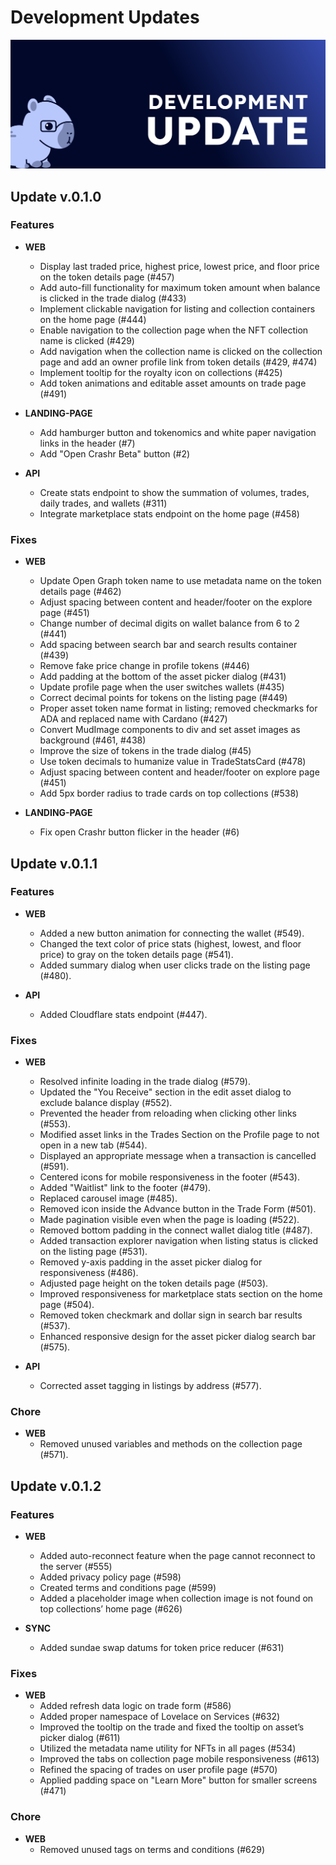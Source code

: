 # Development Updates

![Updates](/img/Updates.png)

## Update v.0.1.0 

### Features
- **WEB** 
  - Display last traded price, highest price, lowest price, and floor price on the token details page (#457)
  - Add auto-fill functionality for maximum token amount when balance is clicked in the trade dialog (#433)
  - Implement clickable navigation for listing and collection containers on the home page (#444)
  - Enable navigation to the collection page when the NFT collection name is clicked (#429)
  - Add navigation when the collection name is clicked on the collection page and add an owner profile link from token details (#429, #474)
  - Implement tooltip for the royalty icon on collections (#425)
  - Add token animations and editable asset amounts on trade page (#491)

- **LANDING-PAGE**  
  - Add hamburger button and tokenomics and white paper navigation links in the header (#7)
  - Add "Open Crashr Beta" button (#2)

- **API** 
  - Create stats endpoint to show the summation of volumes, trades, daily trades, and wallets (#311)
  - Integrate marketplace stats endpoint on the home page (#458)

### Fixes
- **WEB**  
  - Update Open Graph token name to use metadata name on the token details page (#462)
  - Adjust spacing between content and header/footer on the explore page (#451)
  - Change number of decimal digits on wallet balance from 6 to 2 (#441)
  - Add spacing between search bar and search results container (#439)
  - Remove fake price change in profile tokens (#446)
  - Add padding at the bottom of the asset picker dialog (#431)
  - Update profile page when the user switches wallets (#435)
  - Correct decimal points for tokens on the listing page (#449)
  - Proper asset token name format in listing; removed checkmarks for ADA and replaced name with Cardano (#427)
  - Convert MudImage components to div and set asset images as background (#461, #438)
  - Improve the size of tokens in the trade dialog (#45)
  - Use token decimals to humanize value in TradeStatsCard (#478)
  - Adjust spacing between content and header/footer on explore page (#451)
  - Add 5px border radius to trade cards on top collections (#538)

- **LANDING-PAGE** 
  - Fix open Crashr button flicker in the header (#6)

## Update v.0.1.1 

### Features
- **WEB** 
  - Added a new button animation for connecting the wallet (#549).
  - Changed the text color of price stats (highest, lowest, and floor price) to gray on the token details page (#541).
  - Added summary dialog when user clicks trade on the listing page (#480).

- **API** 
  - Added Cloudflare stats endpoint (#447).

### Fixes
- **WEB** 
  - Resolved infinite loading in the trade dialog (#579).
  - Updated the "You Receive" section in the edit asset dialog to exclude balance display (#552).
  - Prevented the header from reloading when clicking other links (#553).
  - Modified asset links in the Trades Section on the Profile page to not open in a new tab (#544).
  - Displayed an appropriate message when a transaction is cancelled (#591).
  - Centered icons for mobile responsiveness in the footer (#543).
  - Added "Waitlist" link to the footer (#479).
  - Replaced carousel image (#485).
  - Removed icon inside the Advance button in the Trade Form (#501).
  - Made pagination visible even when the page is loading (#522).
  - Removed bottom padding in the connect wallet dialog title (#487).
  - Added transaction explorer navigation when listing status is clicked on the listing page (#531).
  - Removed y-axis padding in the asset picker dialog for responsiveness (#486).
  - Adjusted page height on the token details page (#503).
  - Improved responsiveness for marketplace stats section on the home page (#504).
  - Removed token checkmark and dollar sign in search bar results (#537).
  - Enhanced responsive design for the asset picker dialog search bar (#575).

- **API** 
  - Corrected asset tagging in listings by address (#577).

### Chore
- **WEB** 
  - Removed unused variables and methods on the collection page (#571).

## Update v.0.1.2 

### Features
- **WEB** 
  - Added auto-reconnect feature when the page cannot reconnect to the server (#555)
  - Added privacy policy page (#598)
  - Created terms and conditions page (#599)
  - Added a placeholder image when collection image is not found on top collections’ home page (#626)

- **SYNC** 
  - Added sundae swap datums for token price reducer (#631)

### Fixes
- **WEB** 
  - Added refresh data logic on trade form (#586)
  - Added proper namespace of Lovelace on Services (#632)
  - Improved the tooltip on the trade and fixed the tooltip on asset’s picker dialog (#611)
  - Utilized the metadata name utility for NFTs in all pages (#534)
  - Improved the tabs on collection page mobile responsiveness (#613)
  - Refined the spacing of trades on user profile page (#570)
  - Applied padding space on "Learn More" button for smaller screens (#471)

### Chore
- **WEB** 
  - Removed unused tags on terms and conditions (#629)
